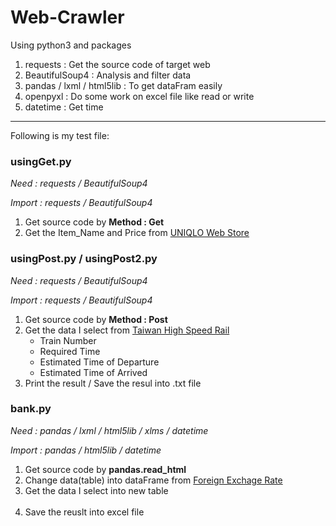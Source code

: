 # Web-Crawler
Using python3 and packages
<ol>
  <li>requests : Get the source code of target web</li>
  <li>BeautifulSoup4 : Analysis and filter data</li>
  <li>pandas / lxml / html5lib : To get dataFram easily</li>
  <li>openpyxl : Do some work on excel file like read or write</li>
  <li>datetime : Get time</li>
</ol>

<hr>
Following is my test file:

<h3>usingGet.py</h3>
<i>Need : requests / BeautifulSoup4</i>

<i>Import : requests / BeautifulSoup4</i>
<ol>
  <li>Get source code by <b>Method : Get</b></li>
  <li>Get the Item_Name and Price from <a href="http://www.uniqlo.com/tw/store/list/sale/men/tops">UNIQLO Web Store</a></li>
</ol>


<h3>usingPost.py / usingPost2.py</h3>
<i>Need : requests / BeautifulSoup4</i>

<i>Import : requests / BeautifulSoup4</i>
<ol>
  <li>Get source code by <b>Method : Post</b></li>
  <li>Get the data I select from <a href="https://www.thsrc.com.tw/tw/TimeTable/SearchResult">Taiwan High Speed Rail</a>
  <ul>
    <li>Train Number</li>
    <li>Required Time</li>
    <li>Estimated Time of Departure</li>
    <li>Estimated Time of Arrived</li>
  </ul></li>
  <li>Print the result / Save the resul into .txt file</li>
</ol>


<h3>bank.py</h3>
<i>Need : pandas / lxml / html5lib / xlms / datetime</i>

<i>Import : pandas / html5lib / datetime </i>
<ol>
  <li>Get source code by <b>pandas.read_html</b></li>
  <li>Change data(table) into dataFrame from <a href="http://rate.bot.com.tw/xrt?Lang=zh-TW">Foreign Exchage Rate</a></li>
  <li>Get the data I select into new table</li>
  <li>Save the reuslt into excel file</li>
</ol>

  
